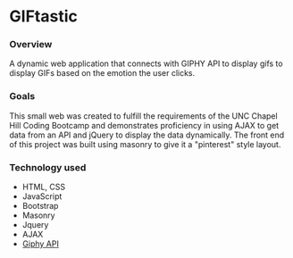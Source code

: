# GIFtastic


### Overview
A dynamic web application that connects with GIPHY API to display gifs to display GIFs based on the emotion the user clicks.

### Goals
This small web was created to fulfill the requirements of the UNC Chapel Hill Coding Bootcamp and demonstrates proficiency in using AJAX to get data from an API and jQuery to display the data dynamically. The front end of this project was built using masonry to give it a "pinterest" style layout.

### Technology used
* HTML, CSS
* JavaScript
* Bootstrap
* Masonry
* Jquery
* AJAX
* [Giphy API](https://github.com/Giphy)




